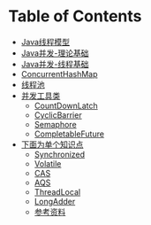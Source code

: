 # Table of Contents



+ [Java线程模型](Java线程模型.md)
+ [Java并发-理论基础](理论基础.md)
+ [Java并发-线程基础](线程基础.md)
+ [ConcurrentHashMap](ConcurrentHashMap.md)
+ [线程池](线程池.md)
+ [并发工具类]()
    + [CountDownLatch](CountDownLatch.md)
    + [CyclicBarrier](CyclicBarrier.md)
    + [Semaphore](Semaphore.md)
    + [CompletableFuture](CompletableFuture.md)
+ [下面为单个知识点]()
    + [Synchronized](Synchronized.md)
    + [Volatile](Volatile.md)
    + [CAS](CAS.md)
    + [AQS](AQS.md) 
    + [ThreadLocal](ThreadLocal.md) 
    + [LongAdder](LongAdder.md) 
    + [参考资料](由浅入深Java并发.pdf) 
    
